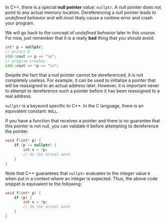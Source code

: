 In C++, there is a special **null pointer** value: `nullptr`.
A null pointer does not point to any actual memory location. 
Dereferencing a null pointer leads to *undefined behavior* 
and will most likely cause a runtime error and crash your program.

<div class="hint">

We will go back to the concept of *undefined behavior* later in this course.
For now, just remember that it is a really **bad** thing that you should avoid.

</div>

```c++
int* p = nullptr;
// prints 0
std::cout << p << "\n";
// program crashes
std::cout << *p << "\n";
```

Despite the fact that a null pointer cannot be dereferenced, 
it is not completely useless. 
For example, it can be used to initialize a pointer 
that will be reassigned to an actual address later.
However, it is important never to attempt 
to dereference such a pointer before it has been 
reassigned to a real address. 

<div class="hint">

`nullptr` is a keyword specific to C++.
In the C language, there is an equivalent constant: `NULL`.

</div>

If you have a function that receives a pointer 
and there is no guarantee that this pointer is not null,
you can validate it before attempting 
to dereference the pointer.

```c++
void f(int* p) {
    if (p != nullptr) {
        int v = *p;
        // do the actual work    
    }
}
```

Note that C++ guarantees that `nullptr` evaluates to the integer value `0`
when put in a context where an integer is expected. 
Thus, the above code snippet is equivalent to the following:

```c++
void f(int* p) {
    if (p) {
        int v = *p;
        // do the actual work    
    }
}
```
